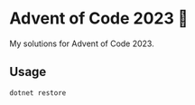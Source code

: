 # Advent of Code 2023 🎄

My solutions for Advent of Code 2023.

## Usage

```bash
dotnet restore
```
